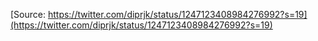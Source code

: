 [Source: https://twitter.com/diprjk/status/1247123408984276992?s=19](https://twitter.com/diprjk/status/1247123408984276992?s=19)